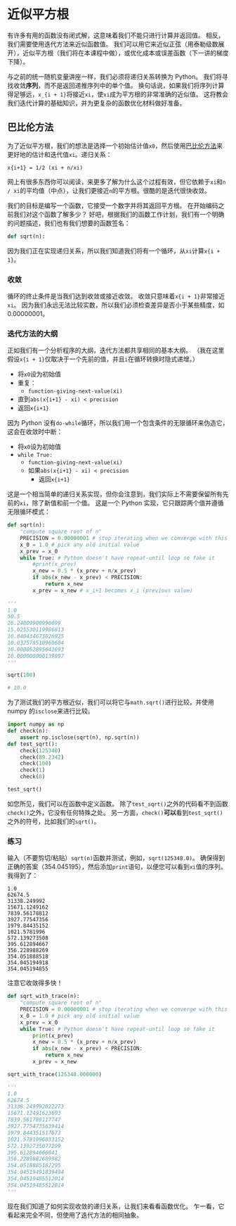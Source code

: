 
# 近似平方根

有许多有用的函数没有闭式解，这意味着我们不能只进行计算并返回值。 相反，我们需要使用迭代方法来近似函数值。 我们可以用它来近似正弦（用泰勒级数展开），近似平方根（我们将在本课程中做），或优化成本或误差函数（下一讲的梯度下降）。

与之前的统一随机变量讲座一样，我们必须将递归关系转换为 Python。 我们将寻找收敛**序列**，而不是返回递推序列中的单个值。 换句话说，如果我们将序列计算得足够远，`x_{i + 1}`将接近`xi`，使`xi`成为平方根的非常准确的近似值。 这将教会我们迭代计算的基础知识，并为更复杂的函数优化材料做好准备。

## 巴比伦方法

为了近似平方根，我们的想法是选择一个初始估计值`x0`，然后使用[巴比伦方法](https://en.wikipedia.org/wiki/Methods_of_computing_square_roots#Babylonian_method)来更好地的估计和迭代值`xi`。递归关系：

```
x{i+1} = 1/2 (xi + n/xi)
```

网上有很多东西你可以阅读，来更多了解为什么这个过程有效，但它依赖于`xi`和`n / xi`的平均值（中点），让我们更接近`n`的平方根。很酷的是迭代很快收敛。

我们的目标是编写一个函数，它接受一个数字并将其返回平方根。 在开始编码之前我们对这个函数了解多少？ 好吧，根据我们的函数工作计划，我们有一个明确的问题描述，我们也有我们想要的函数签名：

```python
def sqrt(n):
```

因为我们正在实现递归关系，所以我们知道我们将有一个循环，从`xi`计算`x{i + 1}`。

### 收敛

循环的终止条件是当我们达到收敛或接近收敛。 收敛只意味着`x{i + 1}`非常接近`xi`。 因为我们永远无法比较实数，所以我们必须检查差异是否小于某些精度，如 0.00000001。

### 迭代方法的大纲

正如我们有一个分析程序的大纲，迭代方法都共享相同的基本大纲。 （我在这里假设`x{i + 1}`仅取决于一个先前的值，并且`i`在循环转换时隐式递增。）

+   将`x0`设为初始值
+   重复：
    +   `function-giving-next-value(xi)`
+   直到`abs(x{i+1} - xi) < precision`
+   返回`x{i+1}`

因为 Python 没有`do-while`循环，所以我们用一个包含条件的无限循环来伪造它，这会在收敛时中断：

+   将`x0`设为初始值
+   `while True:`
    +   `function-giving-next-value(xi)`
    +   如果`abs(x{i+1} - xi) < precision`
        +   返回`x{i+1}`

这是一个相当简单的递归关系实现，但你会注意到，我们实际上不需要保留所有先前的`xi`，除了新值和前一个值。 这是一个 Python 实现，它只跟踪两个值并遵循无限循环模式：

```python
def sqrt(n):
    "compute square root of n"
    PRECISION = 0.00000001 # stop iterating when we converge with this delta
    x_0 = 1.0 # pick any old initial value
    x_prev = x_0
    while True: # Python doesn't have repeat-until loop so fake it
        #print(x_prev)
        x_new = 0.5 * (x_prev + n/x_prev)
        if abs(x_new - x_prev) < PRECISION:
            return x_new
        x_prev = x_new # x_i+1 becomes x_i (previous value)
        
'''
1.0
50.5
26.24009900990099
15.025530119986813
10.840434673026925
10.032578510960604
10.000052895642693
10.000000000139897
'''
```


```python
sqrt(100)

# 10.0
```

为了测试我们的平方根近似，我们可以将它与`math.sqrt()`进行比较，并使用 numpy 的`isclose`来进行比较。

```python
import numpy as np
def check(n):
    assert np.isclose(sqrt(n), np.sqrt(n))
def test_sqrt():
    check(125348)
    check(89.2342)
    check(100)
    check(1)
    check(0)

test_sqrt()
```

如您所见，我们可以在函数中定义函数。 除了`test_sqrt()`之外的代码看不到函数`check()`之外，它没有任何特殊之处。 另一方面，`check()`**可以**看到`test_sqrt()`之外的符号，比如我们的`sqrt()`。

### 练习

输入（不要剪切/粘贴）`sqrt(n)`函数并测试，例如，`sqrt(125348.0)`。 确保得到正确的答案（354.045195），然后添加`print`语句，以便您可以看到`xi`值的序列。 我得到了：

```
1.0
62674.5
31338.249992
15671.1249162
7839.56178812
3927.77547356
1979.84435152
1021.5781996
572.139273508
395.612894667
356.228988269
354.051888518
354.045194918
354.045194855
```

注意它收敛得多快！

```python
def sqrt_with_trace(n):
    "compute square root of n"
    PRECISION = 0.00000001 # stop iterating when we converge with this delta
    x_0 = 1.0 # pick any old initial value
    x_prev = x_0
    while True: # Python doesn't have repeat-until loop so fake it
        print(x_prev)
        x_new = 0.5 * (x_prev + n/x_prev)
        if abs(x_new - x_prev) < PRECISION:
            return x_new
        x_prev = x_new

sqrt_with_trace(125348.000000)

'''
1.0
62674.5
31338.249992022273
15671.12491623693
7839.561788117747
3927.7754735639414
1979.844351517673
1021.5781996033152
572.1392735077299
395.612894666841
356.2289882689982
354.0518885182295
354.04519491839494
354.04519485512014
354.04519485512014
'''
```

现在我们知道了如何实现收敛的递归关系，让我们来看看函数优化。 乍一看，它看起来完全不同，但使用了迭代方法的相同抽象。